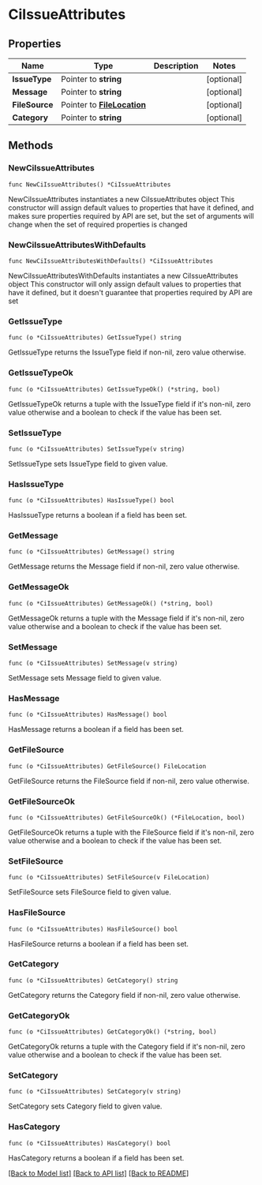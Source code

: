 # CiIssueAttributes

## Properties

Name | Type | Description | Notes
------------ | ------------- | ------------- | -------------
**IssueType** | Pointer to **string** |  | [optional] 
**Message** | Pointer to **string** |  | [optional] 
**FileSource** | Pointer to [**FileLocation**](FileLocation.md) |  | [optional] 
**Category** | Pointer to **string** |  | [optional] 

## Methods

### NewCiIssueAttributes

`func NewCiIssueAttributes() *CiIssueAttributes`

NewCiIssueAttributes instantiates a new CiIssueAttributes object
This constructor will assign default values to properties that have it defined,
and makes sure properties required by API are set, but the set of arguments
will change when the set of required properties is changed

### NewCiIssueAttributesWithDefaults

`func NewCiIssueAttributesWithDefaults() *CiIssueAttributes`

NewCiIssueAttributesWithDefaults instantiates a new CiIssueAttributes object
This constructor will only assign default values to properties that have it defined,
but it doesn't guarantee that properties required by API are set

### GetIssueType

`func (o *CiIssueAttributes) GetIssueType() string`

GetIssueType returns the IssueType field if non-nil, zero value otherwise.

### GetIssueTypeOk

`func (o *CiIssueAttributes) GetIssueTypeOk() (*string, bool)`

GetIssueTypeOk returns a tuple with the IssueType field if it's non-nil, zero value otherwise
and a boolean to check if the value has been set.

### SetIssueType

`func (o *CiIssueAttributes) SetIssueType(v string)`

SetIssueType sets IssueType field to given value.

### HasIssueType

`func (o *CiIssueAttributes) HasIssueType() bool`

HasIssueType returns a boolean if a field has been set.

### GetMessage

`func (o *CiIssueAttributes) GetMessage() string`

GetMessage returns the Message field if non-nil, zero value otherwise.

### GetMessageOk

`func (o *CiIssueAttributes) GetMessageOk() (*string, bool)`

GetMessageOk returns a tuple with the Message field if it's non-nil, zero value otherwise
and a boolean to check if the value has been set.

### SetMessage

`func (o *CiIssueAttributes) SetMessage(v string)`

SetMessage sets Message field to given value.

### HasMessage

`func (o *CiIssueAttributes) HasMessage() bool`

HasMessage returns a boolean if a field has been set.

### GetFileSource

`func (o *CiIssueAttributes) GetFileSource() FileLocation`

GetFileSource returns the FileSource field if non-nil, zero value otherwise.

### GetFileSourceOk

`func (o *CiIssueAttributes) GetFileSourceOk() (*FileLocation, bool)`

GetFileSourceOk returns a tuple with the FileSource field if it's non-nil, zero value otherwise
and a boolean to check if the value has been set.

### SetFileSource

`func (o *CiIssueAttributes) SetFileSource(v FileLocation)`

SetFileSource sets FileSource field to given value.

### HasFileSource

`func (o *CiIssueAttributes) HasFileSource() bool`

HasFileSource returns a boolean if a field has been set.

### GetCategory

`func (o *CiIssueAttributes) GetCategory() string`

GetCategory returns the Category field if non-nil, zero value otherwise.

### GetCategoryOk

`func (o *CiIssueAttributes) GetCategoryOk() (*string, bool)`

GetCategoryOk returns a tuple with the Category field if it's non-nil, zero value otherwise
and a boolean to check if the value has been set.

### SetCategory

`func (o *CiIssueAttributes) SetCategory(v string)`

SetCategory sets Category field to given value.

### HasCategory

`func (o *CiIssueAttributes) HasCategory() bool`

HasCategory returns a boolean if a field has been set.


[[Back to Model list]](../README.md#documentation-for-models) [[Back to API list]](../README.md#documentation-for-api-endpoints) [[Back to README]](../README.md)


